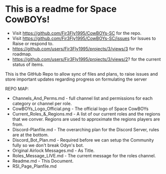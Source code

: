 # This is a readme for Space CowBOYs!

* Visit https://github.com/Fir3Fly1995/CowBOYs-SC for the repo.
* Visit https://github.com/Fir3Fly1995/CowBOYs-SC/issues for Issues to Raise or respond to.
* https://github.com/users/Fir3Fly1995/projects/3/views/3 for the roadmap.
* https://github.com/users/Fir3Fly1995/projects/3/views/2? for the current status of items.

This is the GitHub Repo to allow sync of files and plans, to raise issues and store important updates regarding progress on formulating the server

REPO MAP:
* Channels_And_Perms.md - full channel list and permissions for each category or channel per role.
* CowBOYs_Logo_Official.png - The official logo of Space CowBOYs
* Current_Roles_&_Regions.md - A list of our current roles and the regions that we conver. Regions are used to approximate the regions players are from. 
* Discord-Planfile.md - The overarching plan for the Discord Server, rules are at the bottom.
* Discord_Bot_Plan.md - Required before we can setup the Community fully so we don't break Odyn's bot.
* Original Airlock Messages.md - As Title.
* Roles_Message_LIVE.md - The current message for the roles channel.
* Readme.md - This Document.
* RSI_Page_Planfile.md